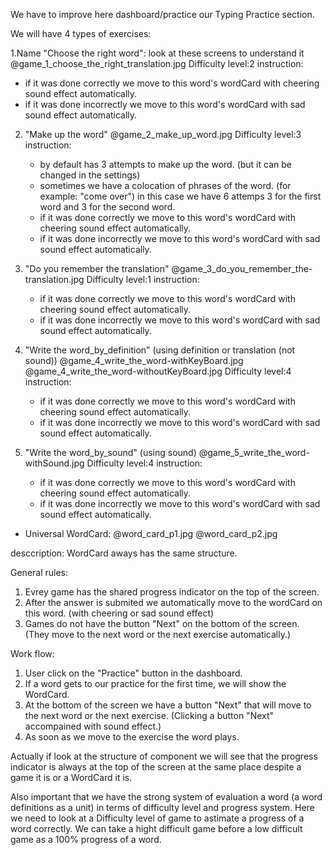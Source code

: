 We have to improve here dashboard/practice our Typing Practice section.

We will have 4 types of exercises:

1.Name "Choose the right word": look at these screens to understand it
@game_1_choose_the_right_translation.jpg
Difficulty level:2
instruction:

- if it was done correctly we move to this word's wordCard with cheering sound effect automatically.
- if it was done incorrectly we move to this word's wordCard with sad sound effect automatically.

2. "Make up the word"
   @game_2_make_up_word.jpg
   Difficulty level:3
   instruction:
   - by default has 3 attempts to make up the word. (but it can be changed in the settings)
   - sometimes we have a colocation of phrases of the word. (for example: "come over") in this case we have 6 attemps 3 for the first word and 3 for the second word.
   - if it was done correctly we move to this word's wordCard with cheering sound effect automatically.
   - if it was done incorrectly we move to this word's wordCard with sad sound effect automatically.

3. "Do you remember the translation"
   @game_3_do_you_remember_the-translation.jpg
   Difficulty level:1
   instruction:
   - if it was done correctly we move to this word's wordCard with cheering sound effect automatically.
   - if it was done incorrectly we move to this word's wordCard with sad sound effect automatically.

4. "Write the word_by_definition" (using definition or translation (not sound))
   @game_4_write_the_word-withKeyBoard.jpg
   @game_4_write_the_word-withoutKeyBoard.jpg
   Difficulty level:4
   instruction:
   - if it was done correctly we move to this word's wordCard with cheering sound effect automatically.
   - if it was done incorrectly we move to this word's wordCard with sad sound effect automatically.

5. "Write the word_by_sound" (using sound)
   @game_5_write_the_word-withSound.jpg
   Difficulty level:4
   instruction:
   - if it was done correctly we move to this word's wordCard with cheering sound effect automatically.
   - if it was done incorrectly we move to this word's wordCard with sad sound effect automatically.

- Universal WordCard:
  @word_card_p1.jpg
  @word_card_p2.jpg

desccription: WordCard aways has the same structure.

General rules:

1. Evrey game has the shared progress indicator on the top of the screen.
2. After the answer is submited we automatically move to the wordCard on this word. (with cheering or sad sound effect)
3. Games do not have the button "Next" on the bottom of the screen. (They move to the next word or the next exercise automatically.)

Work flow:

1. User click on the "Practice" button in the dashboard.
2. If a word gets to our practice for the first time, we will show the WordCard.
3. At the bottom of the screen we have a button "Next" that will move to the next word or the next exercise. (Clicking a button "Next" accompained with sound effect.)
4. As soon as we move to the exercise the word plays.

Actually if look at the structure of component we will see that the progress indicator is always at the top of the screen at the same place despite a game it is or a WordCard it is.

Also important that we have the strong system of evaluation a word (a word definitions as a unit) in terms of difficulty level and progress system. Here we need to look at a Difficulty level of game to astimate a progress of a word correctly. We can take a hight difficult game before a low difficult game as a 100% progress of a word.
